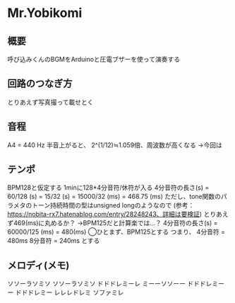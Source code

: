 # Mr.Yobikomi
## 概要
呼び込みくんのBGMをArduinoと圧電ブザーを使って演奏する
## 回路のつなぎ方
とりあえず写真撮って載せとく
## 音程
A4 = 440 Hz
半音上がると、
2^(1/12)≒1.059倍、周波数が高くなる
→今回は
## テンポ
BPM128と仮定する
1minに128*4分音符/休符が入る
4分音符の長さ(s) = 60/128 (s) = 15/32 (s) = 15000/32 (ms) = 468.75 (ms)
ただし、tone関数のパラメタのトーン持続時間の型はunsigned longのようなので
(参考：https://nobita-rx7.hatenablog.com/entry/28248243、詳細は要検証)
とりあえず469(ms)に丸めるか？
→BPM125だと計算楽では...？
4分音符の長さ(s) = 60000/125 (ms) = 480(ms)
◯ひとまず、BPM125とする
つまり、
4分音符 = 480ms
8分音符 = 240ms
とする
## メロディ(メモ)
ソソーラソミソ ソソーラソミソ
ドドドレミーレ ミーーソソーー
ドドドレミーー ドドドレミー
レレレドレミ ソファミレ
##
